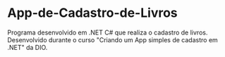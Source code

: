 # App-de-Cadastro-de-Livros
Programa desenvolvido em .NET C# que realiza o cadastro de livros. Desenvolvido durante o curso "Criando um App simples de cadastro em .NET" da DIO.

